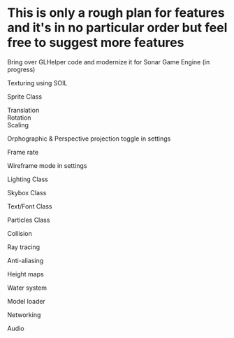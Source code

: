 <h1>This is only a rough plan for features and it's in no particular order but feel free to suggest more features</h1>

Bring over GLHelper code and modernize it for Sonar Game Engine (in progress)<br />

Texturing using SOIL<br />

Sprite Class<br />

Translation<br />
Rotation<br />
Scaling<br />

Orphographic & Perspective projection toggle in settings<br />

Frame rate<br />

Wireframe mode in settings<br />

Lighting Class<br />

Skybox Class<br />

Text/Font Class<br />

Particles Class<br />

Collision<br />

Ray tracing<br />

Anti-aliasing<br />

Height maps<br />

Water system<br />

Model loader<br />

Networking<br />

Audio<br />
